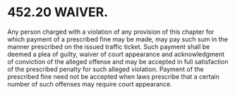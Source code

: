 452.20 WAIVER.
==============

Any person charged with a violation of any provision of this chapter for
which payment of a prescribed fine may be made, may pay such sum in the
manner prescribed on the issued traffic ticket. Such payment shall be
deemed a plea of guilty, waiver of court appearance and acknowledgment
of conviction of the alleged offense and may be accepted in full
satisfaction of the prescribed penalty for such alleged violation.
Payment of the prescribed fine need not be accepted when laws prescribe
that a certain number of such offenses may require court appearance.
